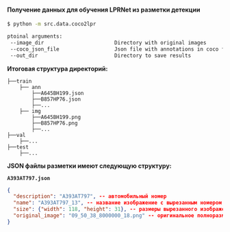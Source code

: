 #### Получение данных для обучения LPRNet из разметки детекции

```bash
$ python -m src.data.coco2lpr

ptoinal arguments:
 --image_dir                       Directory with original images
 --coco_json_file                  Json file with annotations in coco format
 --out_dir                         Directory to save results
```

**Итоговая структура директорий:**
```tree
├──train
    ├── ann
        ├──A645BH199.json
        ├──B857HP76.json
        ├──...
    ├── img
        ├──A645BH199.png
        ├──B857HP76.png
        ├──...
├──val
    ├──...
├──test
    ├──...
```
**JSON файлы разметки имеют следующую структуру:**

**`A393AT797.json`**
```json
{ 
  "description": "A393AT797", -- автомобильный номер
  "name": "A393AT797_13", -- название изображение с вырезанным номером
  "size": {"width": 118, "height": 31}, -- размеры вырезанного изображения
  "original_image": "09_50_38_8000000_18.png" -- оригинальное полноразмерное изображение
}
```